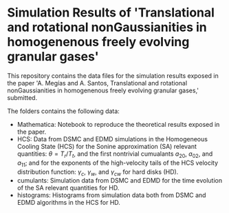 # Simulation Results of 'Translational and rotational nonGaussianities in homogenenous freely evolving granular gases'

This repository contains the data files for the simulation results exposed in the paper 'A. Megías and A. Santos, Translational and rotational nonGaussianities in homogenenous freely evolving granular gases,' submitted.

The folders contains the following data:

- Mathematica: Notebook to reproduce the theoretical results exposed in the paper.
- HCS: Data from DSMC and EDMD simulations in the Homogeneous Cooling State (HCS) for the Sonine approximation (SA) relevant quantities: $\theta=T_r/T_t$, and the first nontrivial cumualants $a_{20}$, $a_{02}$, and $a_{11}$; and for the exponents of the high-velocity tails of the HCS velocity distribution function: $\gamma_c$, $\gamma_w$, and $\gamma_{cw}$ for hard disks (HD).
- cumulants: Simulation data from DSMC and EDMD for the time evolution of the SA relevant quantities for HD.
- histograms: Histograms from simulation data both from DSMC and EDMD algorithms in the HCS for HD.
